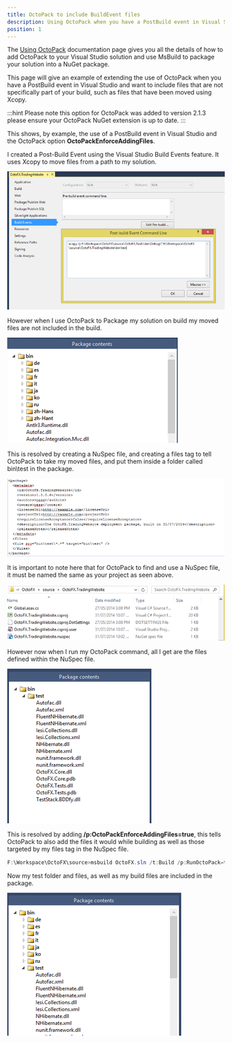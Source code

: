 ```yaml
---
title: OctoPack to include BuildEvent files
description: Using OctoPack when you have a PostBuild event in Visual Studio and want to include files that are not specifically part of your build.
position: 1
---
```


The [Using OctoPack](/docs/packaging-applications/nuget-packages/using-octopack/index.md) documentation page gives you all the details of how to add OctoPack to your Visual Studio solution and use MsBuild to package your solution into a NuGet package.

This page will give an example of extending the use of OctoPack when you have a PostBuild event in Visual Studio and want to include files that are not specifically part of your build, such as files that have been moved using Xcopy.

:::hint
Please note this option for OctoPack was added to version 2.1.3 please ensure your OctoPack NuGet extension is up to date.
:::

This shows, by example, the use of a PostBuild event in Visual Studio and the OctoPack option **OctoPackEnforceAddingFiles**.

I created a Post-Build Event using the Visual Studio Build Events feature. It uses Xcopy to move files from a path to my solution.

![](/docs/images/3048096/3277796.png "width=500")

However when I use OctoPack to Package my solution on build my moved files are not included in the build.

![](/docs/images/3048096/3277795.png "width=300")

This is resolved by creating a NuSpec file, and creating a files tag to tell OctoPack to take my moved files, and put them inside a folder called bin\test in the package.

![](/docs/images/3048096/3277794.png "width=500")

It is important to note here that for OctoPack to find and use a NuSpec file, it must be named the same as your project as seen above.

![](/docs/images/3048096/3277792.png "width=500")

However now when I run my OctoPack command, all I get are the files defined within the NuSpec file.

![](/docs/images/3048096/3277793.png "width=300")

This is resolved by adding **/p:OctoPackEnforceAddingFiles=true**, this tells OctoPack to also add the files it would while building as well as those targeted by my files tag in the NuSpec file.

```powershell
F:\Workspace\OctoFX\source>msbuild OctoFX.sln /t:Build /p:RunOctoPack=true /p:OctoPackPackageVersion=1.0.0.7 /p:OctoPackEnforceAddingFiles=true
```

Now my test folder and files, as well as my build files are included in the package.

![](/docs/images/3048096/3277790.png "width=300")
